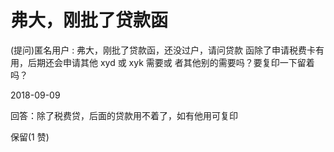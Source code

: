# 弗大，刚批了贷款函

(提问)匿名用户 : 弗大，刚批了贷款函，还没过户，请问贷款 函除了申请税费卡有用，后期还会申请其他 xyd 或 xyk 需要或 者其他别的需要吗？要复印一下留着吗？

2018-09-09

回答：除了税费贷，后面的贷款用不着了，如有他用可复印

保留(1 赞)